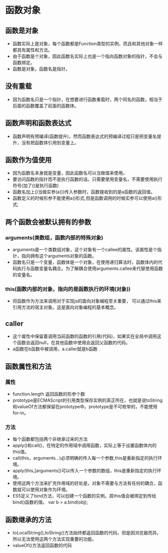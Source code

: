 # 函数对象

## 函数是对象

* 函数实际上是对象，每个函数都是Function类型的实例，而且和其他对象一样都具有属性和方法。
* 由于函数是个对象，因此函数名实际上也是一个指向函数对象的指针，不会与函数绑定。
* 函数是对象，函数名是指针。

## 没有重载

* 因为函数名只是一个指针，在想要进行函数重载时，两个同名的函数，相当于后面的函数覆盖了前面的函数体。

## 函数声明和函数表达式

* 函数声明有预编译(函数提升)，然而函数表达式的预编译过程只是把变量名提升，没有把函数体引用到变量上。

## 函数作为值使用

* 因为函数名本身就是变量，因此函数名可以当做值来使用。
* 要访问函数的指针而不是执行函数的话。只需要使用变量名，不需要使用执行符号(加了()是执行函数)
* 函数名加上()当做实参(a())传入参数时，函数接收到的是a函数的返回值。
* 函数定义的时候形参不能使用a()形式,但是函数调用的时候实参可以使用a()形式;

## 两个函数会被默认拥有的参数

### arguments(类数组，函数内部的特殊对象)

* arguments是一个类数组对象，这个对象有一个callee的属性。该属性是个指针，指向拥有这个arguments对象的函数。
* 函数名只是一个变量，函数体是一个对象，在使用递归算法时，函数体内的代码执行与函数变量名耦合。为了解耦合使用arguments.callee来代替使用函数的变量名。

### this(函数内部的对象，指向的是函数执行的环境(对象))

* 将函数作为方法来调用对于实现js的面向对象编程至关重要， 可以通过this来引用方法的宿主对象。这是面向对象编程的基本概念。

## caller

* 这个属性中保留着调用当前函数的函数的引用(代码)，如果实在全局中调用这个函数会返回null，在其他函数中使用会返回父函数的代码。
* a函数在b函数中被调用，a.caller就是b函数

## 函数属性和方法

### 属性

* function.length 返回函数的形参个数
* prototype是ECMAScript的引用类型保存实例的真正所在，也就是说toString和valueOf方法都保留在prototype中。prototype是不可枚举的，不能使用for-in。

### 方法

* 每个函数都包括两个非继承过来的方法
* apply()和call()，在特定的作用域中调用函数，实际上等于设置函数体内的this值。
* call(this，arguments...)必须明确的传入每一个参数,this是重新指定的执行环境。
* apply(this,[arguments])可以传入一个参数的数组，this是重新指定的执行环境。
* 使用这两个方法来扩充作用域的好处是，对象不需要与方法有任何的耦合，函数就可以使用对象作为环境。
* ES5定义了bind方法，可以创建一个函数的实例。其this值会被绑定到传给bind()函数的值。 var b = a.bind(obj);

## 函数继承的方法

* toLocalString(),toString()方法始终都返回函数的代码，但是因浏览器而异。所以无法使用这两个方法实现重要的功能。
* valueOf()方法返回函数的代码
